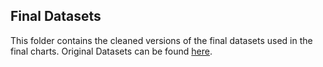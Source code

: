 <h2>Final Datasets</h2> 



<p>This folder contains the cleaned versions of the final datasets used in the final charts.  Original Datasets can be found
<a href="https://www.kaggle.com/shivamb/datasets">here</a>.
</p>